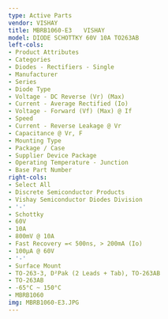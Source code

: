 ```yaml
---
type: Active Parts
vendor: VISHAY
title: MBRB1060-E3　　VISHAY
model: DIODE SCHOTTKY 60V 10A TO263AB
left-cols:
- Product Attributes
- Categories
- Diodes - Rectifiers - Single
- Manufacturer
- Series
- Diode Type
- Voltage - DC Reverse (Vr) (Max)
- Current - Average Rectified (Io)
- Voltage - Forward (Vf) (Max) @ If
- Speed
- Current - Reverse Leakage @ Vr
- Capacitance @ Vr, F
- Mounting Type
- Package / Case
- Supplier Device Package
- Operating Temperature - Junction
- Base Part Number
right-cols:
- Select All
- Discrete Semiconductor Products
- Vishay Semiconductor Diodes Division
- '-'
- Schottky
- 60V
- 10A
- 800mV @ 10A
- Fast Recovery =< 500ns, > 200mA (Io)
- 100µA @ 60V
- '-'
- Surface Mount
- TO-263-3, D²Pak (2 Leads + Tab), TO-263AB
- TO-263AB
- -65°C ~ 150°C
- MBRB1060
img: MBRB1060-E3.JPG
---
```


